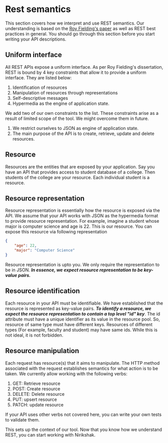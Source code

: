 # Rest semantics

This section covers how we interpret and use REST semantics. Our understanding is based on the [Roy Fielding's paper](https://www.ics.uci.edu/~fielding/pubs/dissertation/rest_arch_style.htm) as well as REST best practices in general. You should go through this section before you start writing your API descriptions.

## Uniform interface

All REST APIs expose a uniform interface. As per Roy Fielding's dissertation, REST is bound by 4 key constraints that allow it to provide a uniform interface. They are listed below:

1. Identification of resources
2. Manipulation of resources through representations
3. Self-descriptive messages
4. Hypermedia as the engine of application state.

We add two of our own constraints to the list. These constraints arise as a result of limited scope of the tool. We might overcome them in future.

1. We restrict ourselves to JSON as engine of application state.
2. The main purpose of the API is to create, retrieve, update and delete resources.

## Resource

Resources are the entities that are exposed by your application. Say you have an API that provides access to student database of a college. Then students of the college are your resource. Each individual student is a resource.

## Resource representation

Resource representation is essentially how the resource is exposed via the API. We assume that your API works with JSON as the hypermedia format to provide resource representation. For example, imagine a student whose major is computer science and age is 22. This is our resource. You can expose this resource via following representation

```json
{
    "age": 22,
    "major": "Computer Science"
}
```
Resource representation is upto you. We only require the representation to be in JSON. **_In essence, we expect resource representation to be key-value pairs._**

## Resource identification

Each resource in your API must be identifiable. We have established that the resource is represented as key-value pairs. **_To identify a resource, we expect the resource representation to contain a top level "id" key_**. The id attribute must have a unique identifier as its value in the resource pool. So, resource of same type must have different keys. Resources of different types (For example, faculty and student) may have same ids. While this is not ideal, it is not forbidden.

## Resource manipulation

Each request has resource(s) that it aims to manipulate. The HTTP method associated with the request establishes semantics for what action is to be taken. We currently allow working with the following verbs:

1. GET: Retrieve resource
2. POST: Create resource
3. DELETE: Delete resource
4. PUT: upsert resource
5. PATCH: update resource

If your API uses other verbs not covered here, you can write your own tests to validate them.

This sets up the context of our tool. Now that you know how we understand REST, you can start working with Nirikshak.